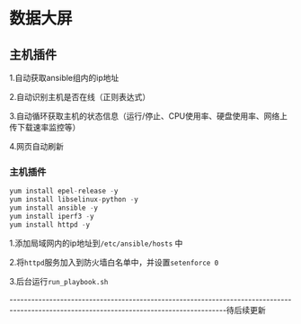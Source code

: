# 数据大屏

## 主机插件

1.自动获取ansible组内的ip地址

2.自动识别主机是否在线（正则表达式）

3.自动循环获取主机的状态信息（运行/停止、CPU使用率、硬盘使用率、网络上传下载速率监控等）

4.网页自动刷新

### 主机插件

```python
yum install epel-release -y
yum install libselinux-python -y
yum install ansible -y
yum install iperf3 -y
yum install httpd -y
```

1.添加局域网内的ip地址到`/etc/ansible/hosts` 中

2.将`httpd`服务加入到防火墙白名单中，并设置`setenforce 0`

3.后台运行`run_playbook.sh`

------------------------------------------------------------------------------------------------------------------------------------------待后续更新